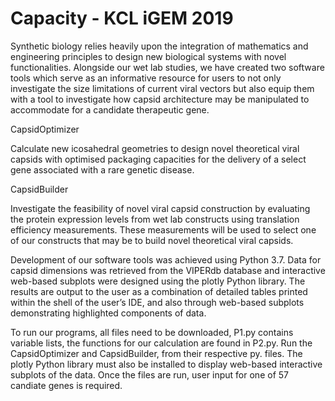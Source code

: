# Capacity - KCL iGEM 2019
Synthetic biology relies heavily upon the integration of mathematics and engineering principles to design new biological systems with novel functionalities. Alongside our wet lab studies, we have created two software tools which serve as an informative resource for users to not only investigate the size limitations of current viral vectors but also equip them with a tool to investigate how capsid architecture may be manipulated to accommodate for a candidate therapeutic gene. 

CapsidOptimizer

Calculate new icosahedral geometries to design novel theoretical viral capsids with optimised packaging capacities for the delivery of a select gene associated with a rare genetic disease. 



CapsidBuilder 

Investigate the feasibility of novel viral capsid construction by evaluating the protein expression levels from wet lab constructs using translation efficiency measurements.  These measurements will be used to select one of our constructs that may be to build novel theoretical viral capsids. 



Development of our software tools was achieved using Python 3.7. Data for capsid dimensions was retrieved from the VIPERdb database and interactive web-based subplots were designed using the plotly Python library. The results are output to the user as a combination of detailed tables printed within the shell of the user’s IDE, and also through web-based subplots demonstrating highlighted components of data.

To run our programs, all files need to be downloaded, P1.py contains variable lists, the functions for our calculation are found in P2.py. Run the CapsidOptimizer and CapsidBuilder, from their respective py. files. The plotly Python library must also be installed to display web-based interactive subplots of the data. Once the files are run, user input for one of 57 candiate genes is required.

